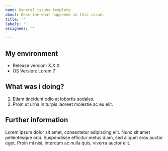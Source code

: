 ```yaml
---
name: General issues template
about: Describe what happened in this issue.
title: ''
labels: ''
assignees: ''

---
```


<!-- 🔎 Search existing issues to avoid creating duplicates -->

<!-- 🧪 Specify your versions in your development environment -->
## My environment
- Release version: X.X.X
- OS Version: Lorem 7

<!-- 📑 List the steps to reproduce the error -->
## What was i doing?
1. Etiam tincidunt odio at lobortis sodales.
2. Proin ut urna in turpis laoreet molestie ac eu elit.

<!-- 🔎 If you have more information, comment it in this section -->
## Further information
Lorem ipsum dolor sit amet, consectetur adipiscing elit. Nunc sit amet pellentesque orci. Suspendisse efficitur metus diam, sed aliquet eros auctor eget. Proin mi nisi, interdum ac nulla quis, viverra auctor elit.
